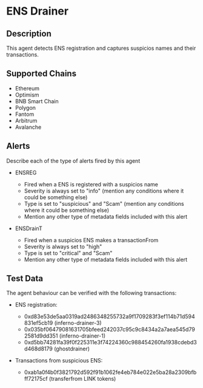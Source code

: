 # ENS Drainer

## Description

This agent detects ENS registration and captures suspicios names and their transactions. 

## Supported Chains

- Ethereum
- Optimism
- BNB Smart Chain
- Polygon
- Fantom
- Arbitrum
- Avalanche

## Alerts

Describe each of the type of alerts fired by this agent

- ENSREG
  - Fired when a ENS is registered with a suspicios name
  - Severity is always set to "info" (mention any conditions where it could be something else)
  - Type is set to "suspicious" and "Scam" (mention any conditions where it could be something else)
  - Mention any other type of metadata fields included with this alert


- ENSDrainT
  - Fired when a suspicios ENS makes a transactionFrom 
  - Severity is always set to "high" 
  - Type is set to "critical" and "Scam" 
  - Mention any other type of metadata fields included with this alert

## Test Data

The agent behaviour can be verified with the following transactions:
  
- ENS registration: 
  - 0xd83e53de5aa0319ad2486348255732a9f1709283f3ef114b71d594831ef5cb19 (inferno-drainer-3)
  - 0x035bf06479081631705bfeed242037c95c9c8434a2a7aea545d792581d9dd351 (inferno-drainer-1)
  - 0xd5bb74281fa39f0f225311e3f74224360c988454260fa1938cdebd3d468d8179 (ghostdrainer)

- Transactions from suspicious ENS: 
  - 0xab1a0f4b0f3821792d592f91b1062fe4eb784e022e5ba28a2309bfbff72175cf (transferfrom LINK tokens)
